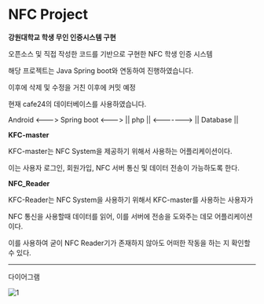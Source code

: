 # NFC Project
__강원대학교 학생 무인 인증시스템 구현__

오픈소스 및 직접 작성한 코드를 기반으로 구현한 NFC 학생 인증 시스템

해당 프로젝트는 Java Spring boot와 연동하여 진행하였습니다.

이후에 삭제 및 수정을 거친 이후에 커밋 예정

현재 cafe24의 데이터베이스를 사용하였습니다.

Android <---> Spring boot <---> || php || <-------> || Database ||


__KFC-master__

KFC-master는 NFC System을 제공하기 위해서 사용하는 어플리케이션이다.

이는 사용자 로그인, 회원가입, NFC 서버 통신 및 데이터 전송이 가능하도록 한다.



__NFC_Reader__

KFC-Reader는 NFC System을 사용하기 위해서 KFC-master를 사용하는 사용자가

NFC 통신을 사용할때 데이터를 읽어, 이를 서버에 전송을 도와주는 데모 어플리케이션이다.

이를 사용하여 굳이 NFC Reader기가 존재하지 않아도 어떠한 작동을 하는 지 확인할 수 있다.

 
----------------------------------------------------------------------

다이어그램

![1](https://github.com/2silvermoon/Rojae/issues/1#issue-534549004)
